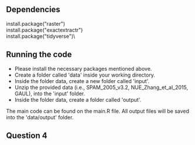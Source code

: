 ## Dependencies

install.package("raster")\
install.package("exactextractr")\
install.package("tidyverse")\

## Running the code

-   Please install the necessary packages mentioned above.
-   Create a folder called 'data' inside your working directory.
-   Inside the folder data, create a new folder called 'input'.
-   Unzip the provided data (i.e., SPAM_2005_v3.2, NUE_Zhang_et_al_2015, GAUL), into the 'input' folder.
-   Inside the folder data, create a folder called 'output'.

The main code can be found on the main.R file.
All output files will be saved into the 'data/output' folder.

## Question 4

